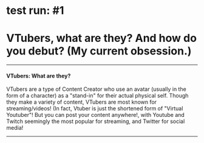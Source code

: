 # test run: #1



  <h1><b>VTubers, what are they? And how do you debut? (My current obsession.)</b></h1>
     <hr>
     
  <p><h4>VTubers: What are they?</h4></p>
  
  <p>VTubers are a type of Content Creator who use an avatar (usually in the form of a character) as a "stand-in" for their actual physical self. Though they make a variety of content, VTubers are most known for streaming/videos! (In fact, Vtuber is just the shortened form of "Virtual Youtuber"! But you can post your content anywhere!, with Youtube and Twitch seemingly the most popular for streaming, and Twitter for social media!</p>
  
  <hr>
  

  

